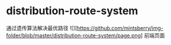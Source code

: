 # distribution-route-system
通过遗传算法解决最优路径
![][https://github.com/mintsberry/img-folder/blob/master/distribution-route-system/page.png]
前端页面